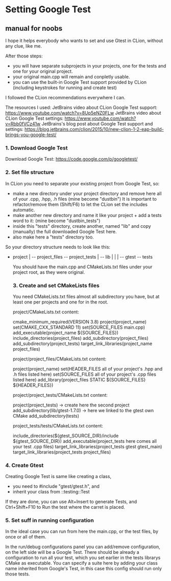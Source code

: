 # Setting Google Test
## manual for noobs

I hope it helps everybody who wants to set and use Gtest in CLion, without any clue, like me. 

After those steps:
- you will have separate subprojects in your projects, one for the tests and one for your original project. 
- your original main.cpp will remain and conpletly usable. 
- you can use the built-in Google Test support provided by CLion (including keystrokes for running and create test) 

I followed the CLion recommendations everywhere I can. 

The resources I used: 
JetBrains video about CLion Google Test support: https://www.youtube.com/watch?v=8Up5eNZ0FLw
JetBrains video about CLion Google Test settings: https://www.youtube.com/watch?v=Rbb0fVCz41w
JetBrains's blog post about Google Test support and settings: https://blog.jetbrains.com/clion/2015/10/new-clion-1-2-eap-build-brings-you-google-test/

### 1. Download Google Test

Download Google Test: https://code.google.com/p/googletest/

### 2. Set file structure

In CLion you need to separate your existing project from Google Test, so:
 - make a new directory under your project directory and remove here all of your .cpp, .hpp, .h files (mine become "dustbin")
 It is important to refactor/remove them (Shift/F6) to let the CLion set the includes automatic.
 - make another new directory and name it like your project + add a tests word to it: (mine become "dustbin_tests")
 - inside this "tests" directory, create another, named "lib" and copy (manually) the full downloaded Google Test here.
 - also make here a "tests" directory too.
 
 So your directory structure needs to look like this:
 
 - project
    |
    -- project_files
    -- project_tests
         |
         -- lib
         |  |
         |   -- gtest
         -- tests
            
   You should have the main.cpp and CMakeLists.txt files under your project root, as they were original.
   
   ### 3. Create and set CMakeLists files
   
   You need CMakeLists.txt files almost all subdirectory you have, but at least one per projects and one for in the root.
   
   project/CMakeLists.txt content:
   
      cmake_minimum_required(VERSION 3.8)
      project(project_name) 
      set(CMAKE_CXX_STANDARD 11) 
      set(SOURCE_FILES main.cpp)
      add_executable(project_name ${SOURCE_FILES})
      include_directories(project_files)
      add_subdirectory(project_files)
      add_subdirectory(project_tests)
      target_link_libraries(project_name project_files)
   
   project/project_files/CMakeLists.txt content:
   
      project(project_name)
      set(HEADER_FILES all of your project's .hpp and .h files listed here)
      set(SOURCE_FILES all of your project's .cpp files listed here)
      add_library(project_files STATIC ${SOURCE_FILES} ${HEADER_FILES})
  
   project/project_tests/CMakeLists.txt content:
   
      project(project_tests) -> create here the second project
      add_subdirectory(lib/gtest-1.7.0) -> here we linked to the gtest own CMake
      add_subdirectory(tests)
   
   project_tests/tests/CMakeLists.txt content:
   
      include_directories(${gtest_SOURCE_DIR}/include ${gtest_SOURCE_DIR})
      add_executable(project_tests here comes all your test .cpp files)
      target_link_libraries(project_tests gtest gtest_main)
      target_link_libraries(project_tests project_files)
  
### 4. Create Gtest
  
  Creating Google Test is same like creating a class, 
  - you need to #include "gtest/gtest.h", and
  - inherit your class from ::testing::Test

If they are done, you can use Alt+Insert to generate Tests, and Ctrl+Shift+F10 to Run the test where the carret is placed.

### 5. Set suff in running configuration

In the ideal case you can run from here the main.cpp, or the test files, by once or all of them.

In the run/debug configurations panel you can add/remove configuration, on the left side will be a Google Test.
There should be already a configuration to run all your test, which you set earlier in the tests librarys CMake as executable.
You can specify a suite here by adding your class name inherited from Google's Test, in this case this config should run only those tests.
  
  
